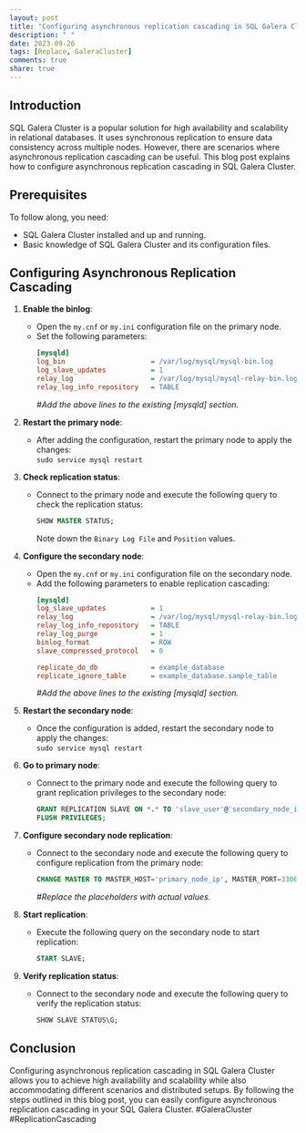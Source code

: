 ```yaml
---
layout: post
title: "Configuring asynchronous replication cascading in SQL Galera Cluster"
description: " "
date: 2023-09-26
tags: [Replace, GaleraCluster]
comments: true
share: true
---
```


## Introduction

SQL Galera Cluster is a popular solution for high availability and scalability in relational databases. It uses synchronous replication to ensure data consistency across multiple nodes. However, there are scenarios where asynchronous replication cascading can be useful. This blog post explains how to configure asynchronous replication cascading in SQL Galera Cluster.

## Prerequisites

To follow along, you need:
- SQL Galera Cluster installed and up and running.
- Basic knowledge of SQL Galera Cluster and its configuration files.

## Configuring Asynchronous Replication Cascading

1. **Enable the binlog**:
   - Open the `my.cnf` or `my.ini` configuration file on the primary node.
   - Set the following parameters:
     ```ini
     [mysqld]
     log_bin                     = /var/log/mysql/mysql-bin.log
     log_slave_updates           = 1
     relay_log                   = /var/log/mysql/mysql-relay-bin.log
     relay_log_info_repository   = TABLE
     ```
     _#Add the above lines to the existing [mysqld] section._

2. **Restart the primary node**:
   - After adding the configuration, restart the primary node to apply the changes:  
     `sudo service mysql restart`

3. **Check replication status**:
   - Connect to the primary node and execute the following query to check the replication status:
     ```sql
     SHOW MASTER STATUS;
     ```
     Note down the `Binary Log File` and `Position` values.

4. **Configure the secondary node**:
   - Open the `my.cnf` or `my.ini` configuration file on the secondary node.
   - Add the following parameters to enable replication cascading:
     ```ini
     [mysqld]
     log_slave_updates           = 1
     relay_log                   = /var/log/mysql/mysql-relay-bin.log
     relay_log_info_repository   = TABLE
     relay_log_purge             = 1
     binlog_format               = ROW
     slave_compressed_protocol   = 0
  
     replicate_do_db             = example_database
     replicate_ignore_table      = example_database.sample_table
     ```
     _#Add the above lines to the existing [mysqld] section._

5. **Restart the secondary node**:
   - Once the configuration is added, restart the secondary node to apply the changes:  
     `sudo service mysql restart`

6. **Go to primary node**:
   - Connect to the primary node and execute the following query to grant replication privileges to the secondary node:
     ```sql
     GRANT REPLICATION SLAVE ON *.* TO 'slave_user'@'secondary_node_ip' IDENTIFIED BY 'password';
     FLUSH PRIVILEGES;
     ```

7. **Configure secondary node replication**:
   - Connect to the secondary node and execute the following query to configure replication from the primary node:
     ```sql
     CHANGE MASTER TO MASTER_HOST='primary_node_ip', MASTER_PORT=3306, MASTER_USER='slave_user', MASTER_PASSWORD='password', MASTER_LOG_FILE='binary_log_file', MASTER_LOG_POS=binary_log_position;
     ```
     _#Replace the placeholders with actual values._

8. **Start replication**:
   - Execute the following query on the secondary node to start replication:
     ```sql
     START SLAVE;
     ```

9. **Verify replication status**:
   - Connect to the secondary node and execute the following query to verify the replication status:
     ```sql
     SHOW SLAVE STATUS\G;
     ```

## Conclusion

Configuring asynchronous replication cascading in SQL Galera Cluster allows you to achieve high availability and scalability while also accommodating different scenarios and distributed setups. By following the steps outlined in this blog post, you can easily configure asynchronous replication cascading in your SQL Galera Cluster. #GaleraCluster #ReplicationCascading